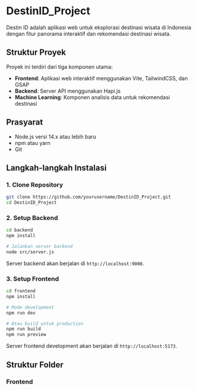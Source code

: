 # DestinID_Project

Destin ID adalah aplikasi web untuk eksplorasi destinasi wisata di Indonesia dengan fitur panorama interaktif dan rekomendasi destinasi wisata.

## Struktur Proyek

Proyek ini terdiri dari tiga komponen utama:
- **Frontend**: Aplikasi web interaktif menggunakan Vite, TailwindCSS, dan GSAP
- **Backend**: Server API menggunakan Hapi.js
- **Machine Learning**: Komponen analisis data untuk rekomendasi destinasi

## Prasyarat

- Node.js versi 14.x atau lebih baru
- npm atau yarn
- Git

## Langkah-langkah Instalasi

### 1. Clone Repository

```bash
git clone https://github.com/yourusername/DestinID_Project.git
cd DestinID_Project
```

### 2. Setup Backend

```bash
cd backend
npm install

# Jalankan server backend
node src/server.js
```

Server backend akan berjalan di `http://localhost:9000`.

### 3. Setup Frontend

```bash
cd frontend
npm install

# Mode development
npm run dev

# Atau build untuk production
npm run build
npm run preview
```

Server frontend development akan berjalan di `http://localhost:5173`.

## Struktur Folder

### Frontend
